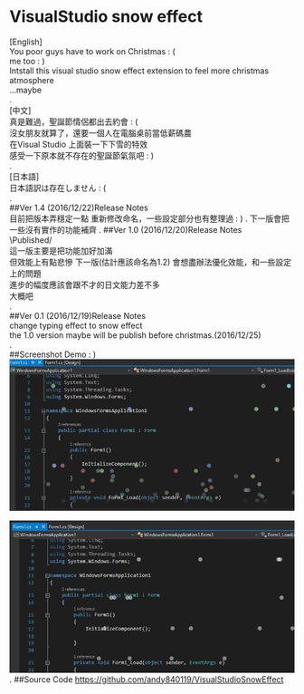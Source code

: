 # VisualStudio snow effect
[English]   
You poor guys have to work on Christmas : (   
me too : )   
Intstall this visual studio snow effect extension to feel more christmas atmosphere    
...maybe   
.   
[中文]   
真是難過，聖誕節情侶都出去約會 : (   
沒女朋友就算了，還要一個人在電腦桌前當低薪碼農   
在Visual Studio 上面裝一下下雪的特效   
感受一下原本就不存在的聖誕節氣氛吧 : )   
.   
[日本語]    
日本語訳は存在しません : (   
.   
##Ver 1.4 (2016/12/22)Release Notes   
目前把版本弄穩定一點
重新修改命名，一些設定部分也有整理過 : )
.
下一版會把一些沒有實作的功能補齊
.
##Ver 1.0 (2016/12/20)Release Notes   
\Published/   
這一版主要是把功能加好加滿  
但效能上有點悲慘
下一版(估計應該命名為1.2) 會想盡辦法優化效能，和一些設定上的問題   
進步的幅度應該會跟不才的日文能力差不多   
大概吧   
.   
##Ver 0.1 (2016/12/19)Release Notes   
change typing effect to snow effect   
the 1.0 version maybe will be publish before christmas.(2016/12/25)   
.      
##Screenshot
Demo : )  
![alt text](https://raw.githubusercontent.com/andy840119/VisualStudioSnowEffect/master/VisualStudioSnowEffect/Effect001.gif "Screenshot")

![alt text](https://raw.githubusercontent.com/andy840119/VisualStudioSnowEffect/master/VisualStudioSnowEffect/Effect002.gif "Screenshot")
.
##Source Code
https://github.com/andy840119/VisualStudioSnowEffect